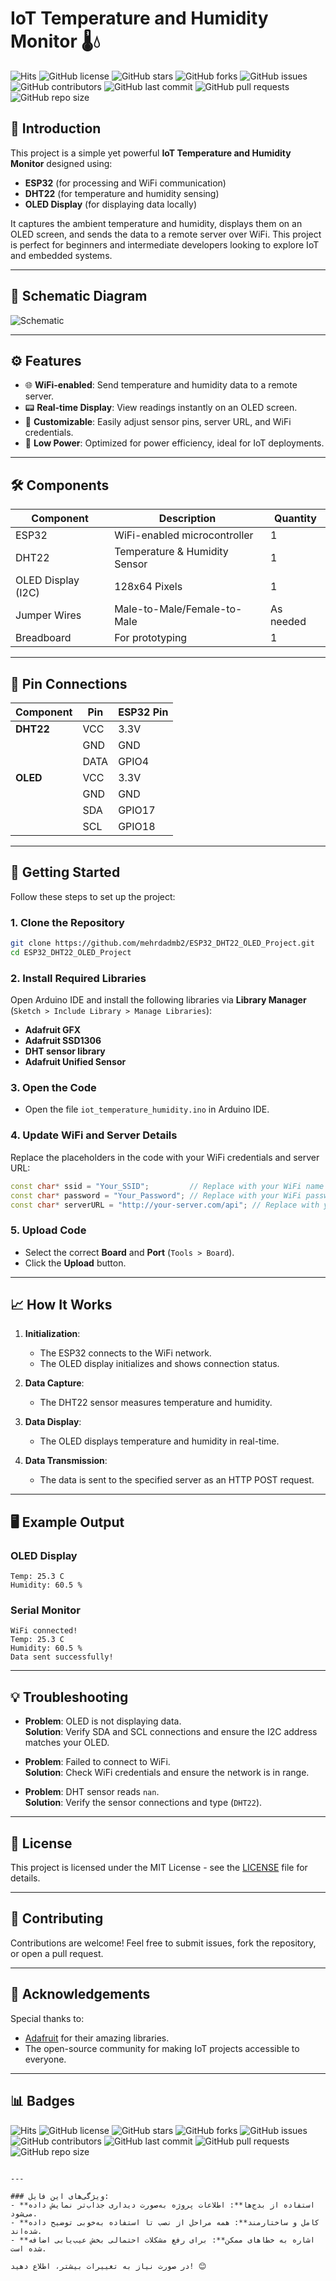 # IoT Temperature and Humidity Monitor 🌡️💧

![Hits](https://hits.seeyoufarm.com/api/count/incr/badge.svg?url=https%3A%2F%2Fgithub.com%2Fmehrdadmb2%2FESP32_DHT22_OLED_Project&count_bg=%2379C83D&title_bg=%23555555&icon=github.svg&icon_color=%23E7E7E7&title=visits&edge_flat=false)
![GitHub license](https://img.shields.io/github/license/mehrdadmb2/ESP32_DHT22_OLED_Project)
![GitHub stars](https://img.shields.io/github/stars/mehrdadmb2/ESP32_DHT22_OLED_Project?style=social)
![GitHub forks](https://img.shields.io/github/forks/mehrdadmb2/ESP32_DHT22_OLED_Project?style=social)
![GitHub issues](https://img.shields.io/github/issues/mehrdadmb2/ESP32_DHT22_OLED_Project)
![GitHub contributors](https://img.shields.io/github/contributors/mehrdadmb2/ESP32_DHT22_OLED_Project)
![GitHub last commit](https://img.shields.io/github/last-commit/mehrdadmb2/ESP32_DHT22_OLED_Project)
![GitHub pull requests](https://img.shields.io/github/issues-pr/mehrdadmb2/ESP32_DHT22_OLED_Project)
![GitHub repo size](https://img.shields.io/github/repo-size/mehrdadmb2/ESP32_DHT22_OLED_Project)

## 📜 Introduction

This project is a simple yet powerful **IoT Temperature and Humidity Monitor** designed using:
- **ESP32** (for processing and WiFi communication)
- **DHT22** (for temperature and humidity sensing)
- **OLED Display** (for displaying data locally)

It captures the ambient temperature and humidity, displays them on an OLED screen, and sends the data to a remote server over WiFi. This project is perfect for beginners and intermediate developers looking to explore IoT and embedded systems.

---

## 📸 Schematic Diagram

![Schematic](PIC/Schematic.png)

---

## ⚙️ Features

- 🌐 **WiFi-enabled**: Send temperature and humidity data to a remote server.
- 📟 **Real-time Display**: View readings instantly on an OLED screen.
- 🔧 **Customizable**: Easily adjust sensor pins, server URL, and WiFi credentials.
- 🔋 **Low Power**: Optimized for power efficiency, ideal for IoT deployments.

---

## 🛠️ Components

| **Component**         | **Description**              | **Quantity** |
|-----------------------|-----------------------------|--------------|
| ESP32                 | WiFi-enabled microcontroller | 1            |
| DHT22                 | Temperature & Humidity Sensor| 1            |
| OLED Display (I2C)    | 128x64 Pixels                | 1            |
| Jumper Wires          | Male-to-Male/Female-to-Male  | As needed    |
| Breadboard            | For prototyping             | 1            |

---

## 🔌 Pin Connections

| **Component** | **Pin** | **ESP32 Pin** |
|---------------|---------|---------------|
| **DHT22**     | VCC     | 3.3V          |
|               | GND     | GND           |
|               | DATA    | GPIO4         |
| **OLED**      | VCC     | 3.3V          |
|               | GND     | GND           |
|               | SDA     | GPIO17        |
|               | SCL     | GPIO18        |

---

## 🚀 Getting Started

Follow these steps to set up the project:

### **1. Clone the Repository**
```bash
git clone https://github.com/mehrdadmb2/ESP32_DHT22_OLED_Project.git
cd ESP32_DHT22_OLED_Project
```

### **2. Install Required Libraries**
Open Arduino IDE and install the following libraries via **Library Manager** (`Sketch > Include Library > Manage Libraries`):
- **Adafruit GFX**
- **Adafruit SSD1306**
- **DHT sensor library**
- **Adafruit Unified Sensor**

### **3. Open the Code**
- Open the file `iot_temperature_humidity.ino` in Arduino IDE.

### **4. Update WiFi and Server Details**
Replace the placeholders in the code with your WiFi credentials and server URL:
```cpp
const char* ssid = "Your_SSID";         // Replace with your WiFi name
const char* password = "Your_Password"; // Replace with your WiFi password
const char* serverURL = "http://your-server.com/api"; // Replace with your server URL
```

### **5. Upload Code**
- Select the correct **Board** and **Port** (`Tools > Board`).
- Click the **Upload** button.

---

## 📈 How It Works

1. **Initialization**:
   - The ESP32 connects to the WiFi network.
   - The OLED display initializes and shows connection status.

2. **Data Capture**:
   - The DHT22 sensor measures temperature and humidity.

3. **Data Display**:
   - The OLED displays temperature and humidity in real-time.

4. **Data Transmission**:
   - The data is sent to the specified server as an HTTP POST request.

---

## 🖥️ Example Output

### **OLED Display**
```
Temp: 25.3 C
Humidity: 60.5 %
```

### **Serial Monitor**
```
WiFi connected!
Temp: 25.3 C
Humidity: 60.5 %
Data sent successfully!
```

---

## 💡 Troubleshooting

- **Problem**: OLED is not displaying data.  
  **Solution**: Verify SDA and SCL connections and ensure the I2C address matches your OLED.

- **Problem**: Failed to connect to WiFi.  
  **Solution**: Check WiFi credentials and ensure the network is in range.

- **Problem**: DHT sensor reads `nan`.  
  **Solution**: Verify the sensor connections and type (`DHT22`).

---

## 📜 License

This project is licensed under the MIT License - see the [LICENSE](LICENSE) file for details.

---

## 🤝 Contributing

Contributions are welcome! Feel free to submit issues, fork the repository, or open a pull request.

---

## 🌟 Acknowledgements

Special thanks to:
- [Adafruit](https://www.adafruit.com/) for their amazing libraries.
- The open-source community for making IoT projects accessible to everyone.

---

## 📊 Badges

![Hits](https://hits.seeyoufarm.com/api/count/incr/badge.svg?url=https%3A%2F%2Fgithub.com%2Fmehrdadmb2%2FESP32_DHT22_OLED_Project&count_bg=%2379C83D&title_bg=%23555555&icon=github.svg&icon_color=%23E7E7E7&title=visits&edge_flat=false)
![GitHub license](https://img.shields.io/github/license/mehrdadmb2/ESP32_DHT22_OLED_Project)
![GitHub stars](https://img.shields.io/github/stars/mehrdadmb2/ESP32_DHT22_OLED_Project?style=social)
![GitHub forks](https://img.shields.io/github/forks/mehrdadmb2/ESP32_DHT22_OLED_Project?style=social)
![GitHub issues](https://img.shields.io/github/issues/mehrdadmb2/ESP32_DHT22_OLED_Project)
![GitHub contributors](https://img.shields.io/github/contributors/mehrdadmb2/ESP32_DHT22_OLED_Project)
![GitHub last commit](https://img.shields.io/github/last-commit/mehrdadmb2/ESP32_DHT22_OLED_Project)
![GitHub pull requests](https://img.shields.io/github/issues-pr/mehrdadmb2/ESP32_DHT22_OLED_Project)
![GitHub repo size](https://img.shields.io/github/repo-size/mehrdadmb2/ESP32_DHT22_OLED_Project)
```

---

### ویژگی‌های این فایل:
- **استفاده از بدج‌ها**: اطلاعات پروژه به‌صورت دیداری جذاب‌تر نمایش داده می‌شود.
- **کامل و ساختارمند**: همه مراحل از نصب تا استفاده به‌خوبی توضیح داده شده‌اند.
- **اشاره به خطاهای ممکن**: برای رفع مشکلات احتمالی بخش عیب‌یابی اضافه شده است.

در صورت نیاز به تغییرات بیشتر، اطلاع دهید! 😊
